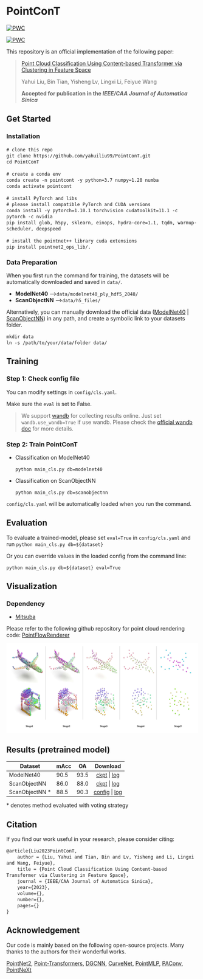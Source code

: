 <!--
 * @Date: 2022-06-18 08:26:35
 * @Author: Liu Yahui
 * @LastEditors: Liu Yahui
 * @LastEditTime: 2022-07-02 13:58:24
-->
# PointConT
[![PWC](https://img.shields.io/endpoint.svg?url=https://paperswithcode.com/badge/point-cloud-classification-using-content/3d-point-cloud-classification-on-scanobjectnn)](https://paperswithcode.com/sota/3d-point-cloud-classification-on-scanobjectnn?p=point-cloud-classification-using-content)

[![PWC](https://img.shields.io/endpoint.svg?url=https://paperswithcode.com/badge/point-cloud-classification-using-content/3d-point-cloud-classification-on-modelnet40)](https://paperswithcode.com/sota/3d-point-cloud-classification-on-modelnet40?p=point-cloud-classification-using-content)

This repository is an official implementation of the following paper:
> [Point Cloud Classification Using Content-based Transformer via Clustering in Feature Space](https://arxiv.org/pdf/2303.04599v1.pdf)
>
>Yahui Liu, Bin Tian, Yisheng Lv, Lingxi Li, Feiyue Wang
>
>**Accepted for publication in the *IEEE/CAA Journal of Automatica Sinica***


## Get Started
### Installation
```
# clone this repo
git clone https://github.com/yahuiliu99/PointConT.git
cd PointConT

# create a conda env
conda create -n pointcont -y python=3.7 numpy=1.20 numba
conda activate pointcont

# install PyTorch and libs 
# please install compatible PyTorch and CUDA versions
conda install -y pytorch=1.10.1 torchvision cudatoolkit=11.1 -c pytorch -c nvidia
pip install glob, h5py, sklearn, einops, hydra-core=1.1, tqdm, warmup-scheduler, deepspeed

# install the pointnet++ library cuda extensions
pip install pointnet2_ops_lib/.
```

### Data Preparation

When you first run the command for training, the datasets will be automatically downloaded and saved in `data/`.
- **ModelNet40** -->`data/modelnet40_ply_hdf5_2048/`
- **ScanObjectNN** -->`data/h5_files/`

Alternatively, you can manually download the official data ([ModelNet40](https://shapenet.cs.stanford.edu/media/modelnet40_ply_hdf5_2048.zip) | [ScanObjectNN](https://hkust-vgd.github.io/scanobjectnn/)) in any path, and create a symbolic link to your datasets folder.
```
mkdir data
ln -s /path/to/your/data/folder data/
```

## Training
### Step 1: Check config file 
You can modify settings in `config/cls.yaml`.

Make sure the `eval` is set to False.

> We support [wandb](https://wandb.ai/site) for collecting results online. Just set `wandb.use_wandb=True` if use wandb. 
> Please check the [official wandb doc](https://docs.wandb.ai/) for more details. 

### Step 2: Train PointConT
- Classification on ModelNet40

    ```
    python main_cls.py db=modelnet40
    ```

- Classification on ScanObjectNN

    ```
    python main_cls.py db=scanobjectnn
    ```
    
`config/cls.yaml` will be automatically loaded when you run the command.


## Evaluation
To evaluate a trained-model, please set `eval=True` in `config/cls.yaml` and run `python main_cls.py db=${dataset}`

Or you can override values in the loaded config from the command line:

```
python main_cls.py db=${dataset} eval=True
```


## Visualization
### Dependency
- [Mitsuba](https://www.mitsuba-renderer.org/)

Please refer to the following github repository for point cloud rendering code: [PointFlowRenderer](https://github.com/zekunhao1995/PointFlowRenderer)

![img](img/visual.jpg)

## Results (pretrained model)

| Dataset |    mAcc  |   OA   |   Download |      
| ------- | ---- | ---- | :----: | 
| ModelNet40   |   90.5   |   93.5   |   [ckpt](https://drive.google.com/file/d/1ZUrZMnqsnr2Tkqt51Aa9LPmsfQ0P3dmI/view?usp=sharing) \| [log](https://drive.google.com/file/d/14v4mmwN7qXnufIML-_1XmWU14U4eej2w/view?usp=share_link)   |      
| ScanObjectNN    |   86.0   |   88.0   |   [ckpt](https://drive.google.com/file/d/1hewKbJoERzaqY261_QQoenZ0Ni9-iYGF/view?usp=sharing) \| [log](https://drive.google.com/file/d/1s-z5quorbZUYHfTNWnevS-CA_jcy9S0F/view?usp=sharing)   |   
| ScanObjectNN *   |   88.5   |   90.3   |   [config](config/voting_cls.yaml) \| [log](https://drive.google.com/file/d/1XHQjuHzMBOciWhY7WlM6DsiaiZydrSVR/view?usp=sharing)   |      

\* denotes method evaluated with voting strategy 
## Citation

If you find our work useful in your research, please consider citing:
```
@article{Liu2023PointConT,
    author = {Liu, Yahui and Tian, Bin and Lv, Yisheng and Li, Lingxi and Wang, Feiyue},
    title = {Point Cloud Classification Using Content-based Transformer via Clustering in Feature Space},
    journal = {IEEE/CAA Journal of Automatica Sinica}, 
    year={2023},
    volume={},
    number={},
    pages={}
}
```

## Acknowledgement

Our code is mainly based on the following open-source projects. Many thanks to the authors for their wonderful works.


[PointNet2](https://github.com/erikwijmans/Pointnet2_PyTorch),  [Point-Transformers](https://github.com/qq456cvb/Point-Transformers), [DGCNN](https://github.com/AnTao97/dgcnn.pytorch), 
[CurveNet](https://github.com/tiangexiang/CurveNet), 
[PointMLP](https://github.com/ma-xu/pointMLP-pytorch), [PAConv](https://github.com/CVMI-Lab/PAConv), [PointNeXt](https://github.com/guochengqian/pointnext)


